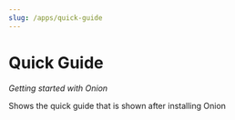 ```yaml
---
slug: /apps/quick-guide
---
```


# Quick Guide


*Getting started with Onion*

Shows the quick guide that is shown after installing Onion